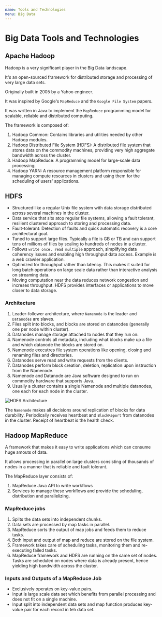 ```yaml
---
name: Tools and Technologies
menu: Big Data
---
```


# Big Data Tools and Technologies

## Apache Hadoop

Hadoop is a very significant player in the Big Data landscape.

It's an open-sourced framework for distributed storage and processing of very large data sets.

Originally built in 2005 by a Yahoo engineer.

It was inspired by Google's `MapReduce` and the `Google File System` papers.

It was written in Java to implement the `MapReduce` programming model for scalable, reliable and distributed computing.

The framework is composed of:

1. Hadoop Common: Contains libraries and utilities needed by other Hadoop modules.
2. Hadoop Distributed File System (HDFS): A distributed file system that stores data on the commodity machines, providing very high aggregate bandwidth across the cluster.
3. Hadoop MapReduce: A programming model for large-scale data processing.
4. Hadoop YARN: A resource management platform responsible for managing compute resources in clusters and using them for the scheduling of users' applications.

## HDFS

- Structured like a regular Unix file system with data storage distributed across several machines in the cluster.
- Data service that sits atop regular file systems, allowing a fault tolerant, resilient clustered approach to storing and processing data.
- Fault-tolerant: Detection of faults and quick automatic recovery is a core architectural goal.
- Tuned to support large files. Typically a file is GB or TB and can support tens of millions of files by scaling to hundreds of nodes in a cluster.
- Follows `write once, read multiple` approach, simplifying data coherency issues and enabling high throughput data access. Example is a web crawler application.
- Optimized for throughput rather than latency. This makes it suited for long batch operations on large scale data rather than interactive analysis on streaming data.
- Moving computation near the data reduces network congestion and increses throughput. HDFS provides interfaces or applications to move closer to data storage.

### Architecture

1. Leader-follower architecture, where `Namenode` is the leader and `Datanodes` are slaves.
2. Files split into blocks, and blocks are stored on datanodes (generally one per node within cluster).
3. Datanodes manage storage attached to nodes that they run on.
4. Namenode controls all metadata, including what blocks make up a file and which datanode the blocks are stored on.
5. Namenode executres file system operations like opening, closing and renaming files and directories.
6. Datanodes serve read and write requests from the clients.
7. Datanodes perform block creation, deletion, replication upon instruction from the Namenode.
8. Namenode and Datanode are Java software designed to run on commodity hardware that supports Java.
9. Usually a cluster contains a single Namenode and multiple datanodes, one each for each node in the cluster.

![HDFS Architecture](https://hadoop.apache.org/docs/r1.2.1/images/hdfsarchitecture.gif)

The `Namenode` makes all decisions around replication of blocks for data durability. Periodically receives heartbeat and `BlockReport` from datanodes in the cluster. Receipt of heartbeat is the health check.

## Hadoop MapReduce

A framework that makes it easy to write applications which can consume huge amouts of data.

It allows processing in parallel on large clusters consisting of thousands of nodes in a manner that is reliable and fault tolerant.

The MapReduce layer consists of:

1. MapReduce Java API to write workflows
2. Services to manage these workflows and provide the scheduling, distribution and parallelizing.

### MapReduce jobs

1. Splits the data sets into independent chunks.
2. Data sets are processed by map tasks in parallel.
3. MapReduce sorts the output of map jobs and feeds them to reduce tasks.
4. Both input and output of map and reduce are stored on the file system.
5. Framework takes care of scheduling tasks, monitoring them and re-executing failed tasks.
6. MapReduce framework and HDFS are running on the same set of nodes. Tasks are scheduled on nodes where data is already present, hence yielding high bandwidth across the cluster.

### Inputs and Outputs of a MapReduce Job

- Exclusively operates on key-value pairs.
- Input is large scale data set which benefits from parallel processing and does not fit on a single machine.
- Input split into independent data sets and map function produces key-value pair for each record in teh data set.
